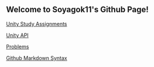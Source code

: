 ﻿## Welcome to Soyagok11's Github Page!



[Unity Study Assignments](UnityStudyAssignments)

[Unity API](UnityAPI)

[Problems](Problems)

[Github Markdown Syntax](https://guides.github.com/features/mastering-markdown/)